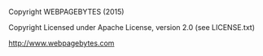 Copyright WEBPAGEBYTES (2015)

Copyright
Licensed under Apache License, version 2.0 (see LICENSE.txt)

http://www.webpagebytes.com
